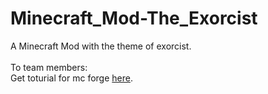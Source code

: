 # Minecraft_Mod-The_Exorcist
A Minecraft Mod with the theme of exorcist.<br><br>
To team members:<br>
Get toturial for mc forge <a href="http://www.minecraftforge.net/wiki/Category:Tutorial">here</a>.
